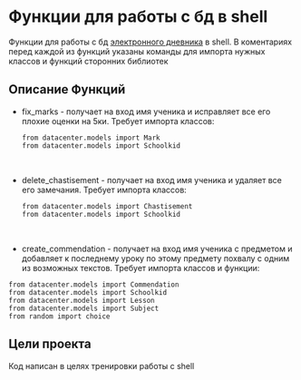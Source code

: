 # Функции для работы с бд в shell

Функции для работы с бд [электронного дневника](https://github.com/devmanorg/e-diary/tree/master) в shell.
В коментариях перед каждой из функций указаны команды для импорта нужных классов и функций сторонних библиотек

## Описание Функций

- fix_marks - получает на вход имя ученика и исправляет все его плохие оценки на 5ки. Требует импорта классов:
  ```
  from datacenter.models import Mark
  from datacenter.models import Schoolkid
  ```
&nbsp;

- delete_chastisement - получает на вход имя ученика и удаляет все его замечания. Требует импорта классов:

  ```
  from datacenter.models import Chastisement
  from datacenter.models import Schoolkid
  ```

&nbsp;

  - create_commendation - получает на вход имя ученика с предметом и добавляет к последнему уроку по этому предмету похвалу с одним из возможных текстов. Требует импорта классов и функции:

  ```
  from datacenter.models import Commendation
  from datacenter.models import Schoolkid
  from datacenter.models import Lesson
  from datacenter.models import Subject
  from random import choice
  ```


## Цели проекта

Код написан в целях тренировки работы с shell
